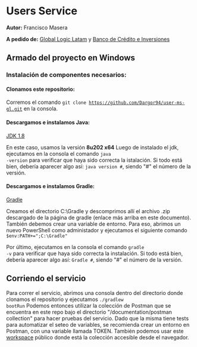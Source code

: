 # Users Service
**Autor:** Francisco Masera

**A pedido de:** [Global Logic Latam](https://www.globallogic.com/latam/) y [Banco de Crédito e Inversiones](https://www.bci.cl/)

## Armado del proyecto en **Windows**
### Instalación de componentes necesarios:
  
#### Clonamos este repositorio:
  Corremos el comando <code>git clone https://github.com/Dargor94/user-ms-gl.git</code> en la consola.
  
#### Descargamos e instalamos Java:
  [JDK 1.8](https://www.oracle.com/ar/java/technologies/javase/javase8-archive-downloads.html)
  
  En este caso, usamos la versión **8u202 x64**
  Luego de instalado el jdk, ejecutamos en la consola el comando <code>java -version</code> para verificar que haya sido correcta la istalación.
  Si todo está bien, debería aparecer algo así: <code>java version #</code>, siendo "#" el número de la versión.
 
#### Descargamos e instalamos Gradle:
  [Gradle](https://gradle.org/releases)
  
  Creamos el directorio C:\Gradle y descomprimos allí el archivo .zip descargado de la página de gradle (enlace más arriba en este documento).
  También debemos crear una variable de entorno. Para eso, abrimos un nuevo PowerShell como administador y ejecutamos el siguiente comando 
  <code>$env:PATH+=";C:\Gradle"</code>
  
  Por último, ejecutamos en la consola el comando <code>gradle -v</code> para verificar que haya sido correcta la instalación.
  Si todo está bien, debería aparecer algo así: <code>Gradle #</code>, siendo "#" el número de la versión.

  
## Corriendo el servicio
  Para correr el servicio, abrimos una consola dentro del directorio donde clonamos el repositorio y ejecutamos <code>./gradlew bootRun</code>
  Podemos entonces utilizar la colección de Postman que se encuentra en este repo bajo el directorio "/documentation/postman collection" para hacer pruebas del           servicio. Dado que la misma tiene tests para automatizar el seteo de variables, se recomienda crear un entorno en Postman, con una variable llamada TOKEN.
  También podemos usar este [workspace](https://www.postman.com/lively-capsule-969062/workspace/0f82b00e-e09e-4e80-a6bf-95a9ddf44abc/overview) público donde está la     colección accesible desde el navegador.
